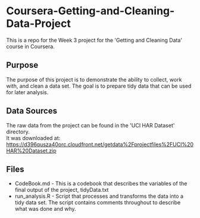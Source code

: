 Coursera-Getting-and-Cleaning-Data-Project
==========================================

This is a repo for the Week 3 project for the 'Getting and Cleaning Data' course in Coursera.

## Purpose
The purpose of this project is to demonstrate the ability to collect, work with, and clean a data set.  The goal is to prepare tidy data that can be used for later analysis. 

## Data Sources
The raw data from the project can be found in the 'UCI HAR Dataset' directory.  
It was downloaded at: https://d396qusza40orc.cloudfront.net/getdata%2Fprojectfiles%2FUCI%20HAR%20Dataset.zip 

## Files
* CodeBook.md - This is a codebook that describes the variables of the final output of the project, tidyData.txt
* run_analysis.R - Script that processes and transforms the data into a tidy data set.  The script contains comments throughout to describe what was done and why.


